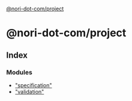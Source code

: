 [@nori-dot-com/project](README.md)

# @nori-dot-com/project

## Index

### Modules

* ["specification"](modules/_specification_.md)
* ["validation"](modules/_validation_.md)
